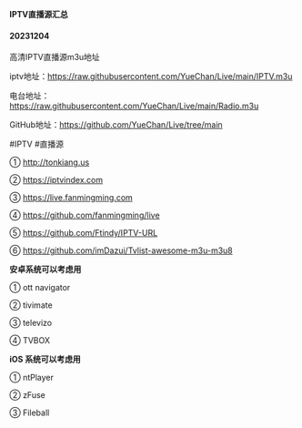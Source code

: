 **IPTV直播源汇总**

#### 20231204

高清IPTV直播源m3u地址



iptv地址：https://raw.githubusercontent.com/YueChan/Live/main/IPTV.m3u



电台地址：https://raw.githubusercontent.com/YueChan/Live/main/Radio.m3u



GitHub地址：https://github.com/YueChan/Live/tree/main



\#IPTV #直播源



① http://tonkiang.us



② https://iptvindex.com



③ https://live.fanmingming.com



④ https://github.com/fanmingming/live



⑤ https://github.com/Ftindy/IPTV-URL



⑥ https://github.com/imDazui/Tvlist-awesome-m3u-m3u8



**安卓系统可以考虑用**

① ott navigator

② tivimate

③ televizo

④ TVBOX



**iOS 系统可以考虑用**

① ntPlayer 

② zFuse

③ Fileball